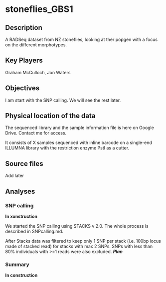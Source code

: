 # stoneflies_GBS1

## Description
A RADSeq dataset from NZ stoneflies, looking at ther popgen with a focus on the different morphotypes.

## Key Players
Graham McCulloch, Jon Waters

## Objectives
I am start with the SNP calling. We will see the rest later.

## Physical location of the data
The sequenced library and the sample information file is here on Google Drive. Contact me for access.

It consists of X samples sequenced with inline barcode on a single-end ILLUMNA library with the restriction enzyme PstI as a cutter.

## Source files

Add later 


## Analyses
### SNP calling
**In xonstruction**



We started the SNP calling using STACKS v 2.0. The whole process is described in SNPcalling.md. 

After Stacks data was filtered to keep only 1 SNP per stack (i.e. 100bp locus made of stacked read) for stacks with max 2 SNPs. SNPs with less than 80% individuals with >=1 reads were also excluded.
***Plan***
### Summary

**In construction**
